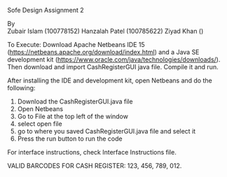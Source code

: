 Sofe Design Assignment 2

By  
Zubair Islam (100778152)
Hanzalah Patel (100785622)
Ziyad Khan ()



To Execute: Download Apache Netbeans IDE 15 (https://netbeans.apache.org/download/index.html) and a Java SE development kit (https://www.oracle.com/java/technologies/downloads/). Then download and import CashRegisterGUI java file. Compile it and run. 

After installing the IDE and development kit, open Netbeans and do the following:

1) Download the CashRegisterGUI.java file
2) Open Netbeans
3) Go to File at the top left of the window
4) select open file
5) go to where you saved CashRegisterGUI.java file and select it
6) Press the run button to run the code

For interface instructions, check Interface Instructions file.

VALID BARCODES FOR CASH REGISTER: 123, 456, 789, 012.

